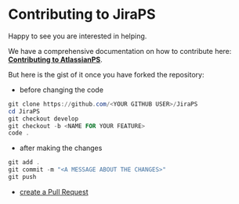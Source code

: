 # Contributing to JiraPS

Happy to see you are interested in helping.

We have a comprehensive documentation on how to contribute here: **[Contributing to AtlassianPS](https://atlassianps.org/docs/Contributing/)**.

But here is the gist of it once you have forked the repository:

* before changing the code  

```powershell
git clone https://github.com/<YOUR GITHUB USER>/JiraPS
cd JiraPS
git checkout develop
git checkout -b <NAME FOR YOUR FEATURE>
code .
```

* after making the changes  

```powershell
git add .
git commit -m "<A MESSAGE ABOUT THE CHANGES>"
git push
```

* [create a Pull Request](https://help.github.com/articles/creating-a-pull-request/)
